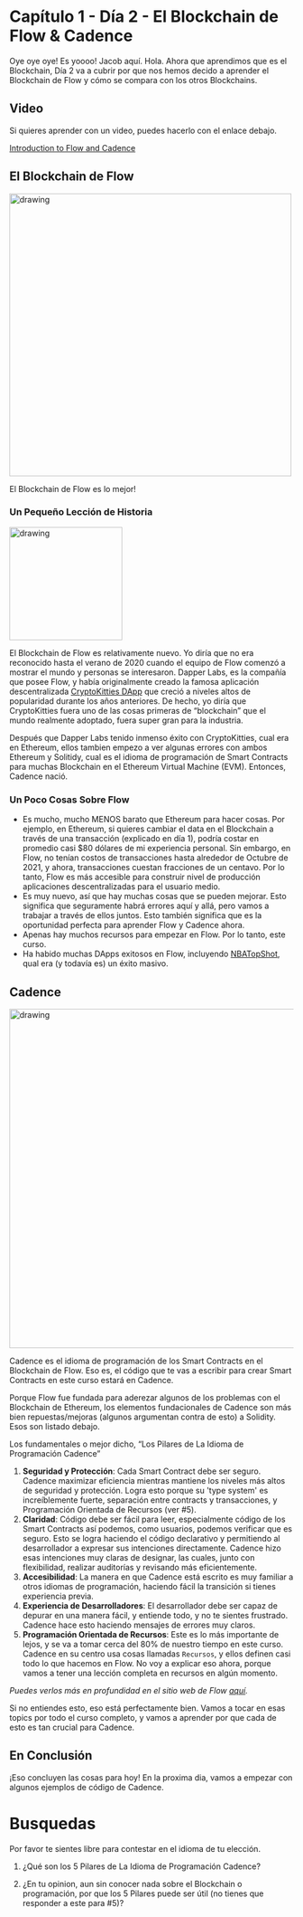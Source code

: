 # Capítulo 1 - Día 2 - El Blockchain de Flow & Cadence

Oye oye oye! Es yoooo! Jacob aquí. Hola. Ahora que aprendimos que es el Blockchain, Día 2 va a cubrir por que nos hemos decido a aprender el Blockchain de Flow y cómo se compara con los otros Blockchains.

## Video

Si quieres aprender con un video, puedes hacerlo con el enlace debajo. 

[Introduction to Flow and Cadence](https://www.youtube.com/watch?v=iVevnipJbHo)

## El Blockchain de Flow

<img src="https://i.imgur.com/UyBM4d3.png" alt="drawing" width="500"/>

El Blockchain de Flow es lo mejor! 

### Un Pequeño Lección de Historia

<img src="https://i.imgur.com/O24pDJ1.png" alt="drawing" width="200"/>

El Blockchain de Flow es relativamente nuevo. Yo diría que no era reconocido hasta el verano de 2020 cuando el equipo de Flow comenzó a mostrar el mundo y personas se interesaron. Dapper Labs, es la compañía que posee Flow, y había originalmente creado la famosa aplicación descentralizada [CryptoKitties DApp](https://www.cryptokitties.co/) que creció a niveles altos de popularidad durante los años anteriores. De hecho, yo diría que CryptoKitties fuera uno de las cosas primeras de “blockchain” que el mundo realmente adoptado, fuera super gran para la industria.

Después que Dapper Labs tenido inmenso éxito con CryptoKitties, cual era en Ethereum, ellos tambien empezo a ver algunas errores con ambos Ethereum y Solitidy, cual es el idioma de programación de Smart Contracts para muchas Blockchain en el Ethereum Virtual Machine (EVM). Entonces, Cadence nació.

### Un Poco Cosas Sobre Flow
- Es mucho, mucho MENOS barato que Ethereum para hacer cosas. Por ejemplo, en Ethereum, si quieres cambiar el data en el Blockchain a través de una transacción (explicado en día 1), podría costar en promedio casi $80 dólares de mi experiencia personal. Sin embargo, en Flow, no tenían costos de transacciones hasta alrededor de Octubre de 2021, y ahora, transacciones cuestan fracciones de un centavo. Por lo tanto, Flow es más accesible para construir nivel de producción aplicaciones descentralizadas para el usuario medio.
- Es muy nuevo, así que hay muchas cosas que se pueden mejorar. Esto significa que seguramente habrá errores aquí y allá, pero vamos a trabajar a través de ellos juntos. Esto también significa que es la oportunidad perfecta para aprender Flow y Cadence ahora.
- Apenas hay muchos recursos para empezar en Flow. Por lo tanto, este curso. 
- Ha habido muchas DApps exitosos en Flow, incluyendo [NBATopShot](https://nbatopshot.com/), qual era (y todavía es) un éxito masivo.

## Cadence

<img src="https://i.imgur.com/UmJGA9x.png" alt="drawing" width="600"/>

Cadence es el idioma de programación de los Smart Contracts en el Blockchain de Flow. Eso es, el código que te vas a escribir para crear Smart Contracts en este curso estará en Cadence. 

Porque Flow fue fundada para aderezar algunos de los problemas con el Blockchain de Ethereum, los elementos fundacionales de Cadence son más bien repuestas/mejoras (algunos argumentan contra de esto) a Solidity. Esos son listado debajo.

Los fundamentales o mejor dicho, “Los Pilares de La Idioma de Programación Cadence”
1. **Seguridad y Protección**: Cada Smart Contract debe ser seguro. Cadence maximizar eficiencia mientras mantiene los niveles más altos de seguridad y protección. Logra esto porque su 'type system' es increíblemente fuerte, separación entre contracts y transacciones, y Programación Orientada de Recursos (ver #5). 
2. **Claridad**: Código debe ser fácil para leer, especialmente código de los Smart Contracts así podemos, como usuarios, podemos verificar que es seguro. Esto se logra haciendo el código declarativo y permitiendo al desarrollador a expresar sus intenciones directamente. Cadence hizo esas intenciones muy claras de designar, las cuales, junto con flexibilidad, realizar auditorías y revisando más eficientemente. 
3. **Accesibilidad**: La manera en que Cadence está escrito es muy familiar a otros idiomas de programación, haciendo fácil la transición si tienes experiencia previa.
4. **Experiencia de Desarrolladores**: El desarrollador debe ser capaz de depurar en una manera fácil, y entiende todo, y no te sientes frustrado. Cadence hace esto haciendo mensajes de errores muy claros.
5. **Programación Orientada de Recursos**: Este es lo más importante de lejos, y se va a tomar cerca del 80% de nuestro tiempo en este curso. Cadence en su centro usa cosas llamadas `Recursos`, y ellos definen casi todo lo que hacemos en Flow. No voy a explicar eso ahora, porque vamos a tener una lección completa en recursos en algún momento.

*Puedes verlos más en profundidad en el sitio web de Flow [aquí](https://docs.onflow.org/cadence/#cadences-programming-language-pillars).*

Si no entiendes esto, eso está perfectamente bien. Vamos a tocar en esas topics por todo el curso completo, y vamos a aprender por que cada de esto es tan crucial para Cadence.

## En Conclusión

¡Eso concluyen las cosas para hoy! En la proxima dia, vamos a empezar con algunos ejemplos de código de Cadence. 

# Busquedas

Por favor te sientes libre para contestar en el idioma de tu elección. 

1. ¿Qué son los 5 Pilares de La Idioma de Programación Cadence? 

2. ¿En tu opinion, aun sin conocer nada sobre el Blockchain o programación, por que los 5 Pilares puede ser útil (no tienes que responder a este para #5)?
